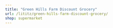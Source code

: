 ```yaml
---
title: "Green Hills Farm Discount Grocery"
url: /lititz/green-hills-farm-discount-grocery/
shop: supermarket
---
```

